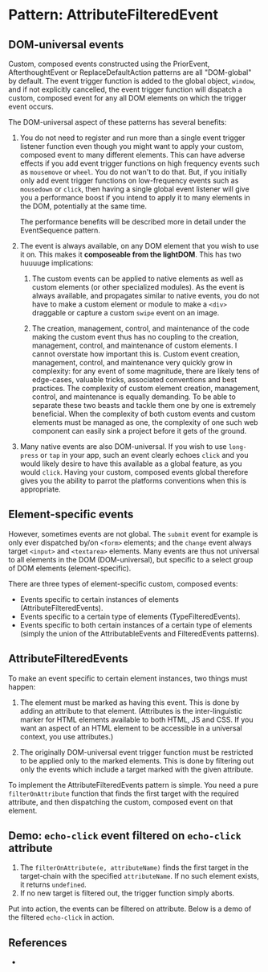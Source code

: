 # Pattern: AttributeFilteredEvent

## DOM-universal events

Custom, composed events constructed using the PriorEvent, AfterthoughtEvent or ReplaceDefaultAction 
patterns are all "DOM-global" by default. The event trigger function is added to the global object, `window`,
and if not explicitly cancelled, the event trigger function will dispatch a custom, composed event for
any all DOM elements on which the trigger event occurs.

The DOM-universal aspect of these patterns has several benefits:

1. You do not need to register and run more than a single event trigger listener function 
   even though you might want to apply your custom, composed event to many different elements.
   This can have adverse effects if you add event trigger functions on high frequency events 
   such as `mousemove` or `wheel`. You do not wan't to do that. But, if you initially only add event 
   trigger functions on low-frequency events such as `mousedown` or `click`, then 
   having a single global event listener will give you a performance boost if you intend to apply it to
   many elements in the DOM, potentially at the same time.
                                                                                   
   The performance benefits will be described more in detail under the EventSequence pattern.
   
2. The event is always available, on any DOM element that you wish to use it on.
   This makes it **composeable from the lightDOM**. This has two huuuuge implications:
   
   1. The custom events can be applied to native elements as well as custom elements 
      (or other specialized modules). As the event is always available, and propagates similar to 
      native events, you do not have to make a custom element or module to make a `<div>` draggable
      or capture a custom `swipe` event on an image.
      
   2. The creation, management, control, and maintenance of the code making the custom event
      thus has no coupling to the creation, management, control, and maintenance of custom elements.
      I cannot overstate how important this is. Custom event creation, management, control, and maintenance
      very quickly grow in complexity: for any event of some magnitude, there are likely tens of edge-cases,
      valuable tricks, associated conventions and best practices. The complexity of custom element 
      creation, management, control, and maintenance is equally demanding. To be able to separate these
      two beasts and tackle them one by one is extremely beneficial. When the complexity of both custom 
      events and custom elements must be managed as one, the complexity of one such web component can 
      easily sink a project before it gets of the ground.

3. Many native events are also DOM-universal. If you wish to use `long-press` or `tap` in your app,
   such an event clearly echoes `click` and you would likely desire to have this available as a global
   feature, as you would `click`. Having your custom, composed events global therefore gives you the ability 
   to parrot the platforms conventions when this is appropriate.

## Element-specific events

However, sometimes events are not global. The `submit` event for example is only ever dispatched by/on 
`<form>` elements; and the `change` event always target `<input>` and `<textarea>` elements.
Many events are thus not universal to all elements in the DOM (DOM-universal), but specific to a select
group of DOM elements (element-specific).

There are three types of element-specific custom, composed events:
 * Events specific to certain instances of elements (AttributeFilteredEvents).
 * Events specific to a certain type of elements (TypeFilteredEvents).
 * Events specific to both certain instances of a certain type of elements (simply the union of the 
 AttributableEvents and FilteredEvents patterns).
 
## AttributeFilteredEvents

To make an event specific to certain element instances, two things must happen:

1. The element must be marked as having this event. This is done by adding an attribute to that element.
   (Attributes is the inter-linguistic marker for HTML elements available to both HTML, JS and CSS.
   If you want an aspect of an HTML element to be accessible in a universal context, you use attributes.)

2. The originally DOM-universal event trigger function must be restricted to be applied only to the 
   marked elements.
   This is done by filtering out only the events which include a target marked with the given attribute. 

To implement the AttributeFilteredEvents pattern is simple. You need a pure `filterOnAttribute` function 
that finds the first target with the required attribute, and then dispatching the custom, composed event
on that element.

## Demo: `echo-click` event filtered on `echo-click` attribute
   
<pretty-printer href="./demo/echo-click.js"></pretty-printer>

1. The `filterOnAttribute(e, attributeName)` finds the first target in the target-chain with the
   specified `attributeName`. If no such element exists, it returns `undefined`.
2. If no new target is filtered out, the trigger function simply aborts.

Put into action, the events can be filtered on attribute. Below is a demo of the filtered `echo-click`
in action.

<code-demo src="demo/echo-click.html"></code-demo>
## References

 * 
                                                                            